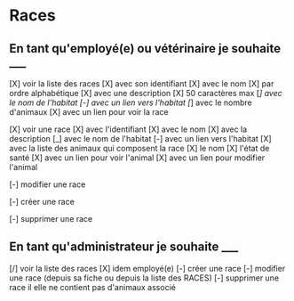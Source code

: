 # Races

## En tant qu'employé(e) ou vétérinaire je souhaite ___

[X] voir la liste des races
    [X] avec son identifiant
    [X] avec le nom
        [X] par ordre alphabétique
    [X] avec une description
        [X] 50 caractères max
    [_] avec le nom de l'habitat
        [-] avec un lien vers l'habitat
    [_] avec le nombre d'animaux
    [X] avec un lien pour voir la race

[X] voir une race
    [X] avec l'identifiant
    [X] avec le nom
    [X] avec la description
    [_] avec le nom de l'habitat
        [-] avec un lien vers l'habitat
    [X] avec la liste des animaux qui composent la race
        [X] le nom
        [X] l'état de santé
        [X] avec un lien pour voir l'animal
        [X] avec un lien pour modifier l'animal

[-] modifier une race

[-] créer une race

[-] supprimer une race


## En tant qu'administrateur je souhaite ___

[/] voir la liste des races
    [X] idem employé(e)
    [-] créer une race
    [-] modifier une race (depuis sa fiche ou depuis la liste des RACES)
    [-] supprimer une race il elle ne contient pas d'animaux associé



